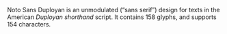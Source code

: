 Noto Sans Duployan is an unmodulated (“sans serif”) design for texts in the American _Duployan shorthand_ script. It contains 158 glyphs, and supports 154 characters.